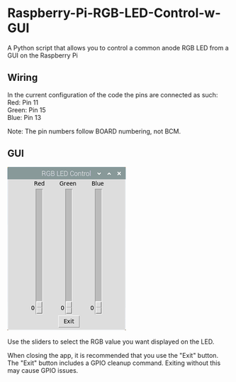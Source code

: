 # Raspberry-Pi-RGB-LED-Control-w-GUI
A Python script that allows you to control a common anode RGB LED from a GUI on the Raspberry Pi

## Wiring
In the current configuration of the code the pins are connected as such:  
Red:	Pin 11  
Green:	Pin 15  
Blue:	Pin 13  
  
Note: The pin numbers follow BOARD numbering, not BCM.

## GUI
![alt text](https://github.com/Linja82/Raspberry-Pi-RGB-LED-Control-w-GUI/blob/main/Images/GUI_Screenshot.png "GUI Screenshot")
  
Use the sliders to select the RGB value you want displayed on the LED.  
  
When closing the app, it is recommended that you use the "Exit" button. The "Exit" button includes a GPIO cleanup command. Exiting without this may cause GPIO issues.